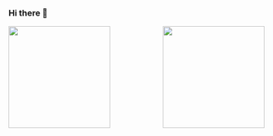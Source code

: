 ### Hi there 👋

<!--
**krisgrant/krisgrant** is a ✨ _special_ ✨ repository because its `README.md` (this file) appears on your GitHub profile.

Here are some ideas to get you started:

- 🔭 I’m currently working on ...
- 🌱 I’m currently learning ...
- 👯 I’m looking to collaborate on ...
- 🤔 I’m looking for help with ...
- 💬 Ask me about ...
- 📫 How to reach me: ...
- 😄 Pronouns: ...
- ⚡ Fun fact: ...
![KrisGra's GitHub stats](https://github-readme-stats.vercel.app/api?username=krisgrant&theme=vue-dark)
![Top Langs](https://github-readme-stats.vercel.app/api/top-langs/?username=krisgrant&theme=vue-dark)
-->

<p><img align="left" height="200px" src="https://github-readme-stats.vercel.app/api?username=krisgrant&theme=vue-dark&show_icons=true&count_private=true" /></p>
<img height="200px" align="right" src="https://github-readme-stats.vercel.app/api/top-langs/?username=krisgrant&theme=vue-dark" />
